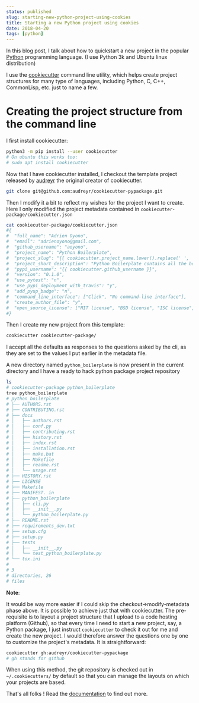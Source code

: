 ```yaml
---
status: published
slug: starting-new-python-project-using-cookies
title: Starting a new Python project using cookies
date: 2018-04-20
tags: [python]
---
```


In this blog post, I talk about how to quickstart a new project in the
popular [Python](https://www.python.org) programming language. (I use
Python 3k and Ubuntu linux distribution)

I use the [cookiecutter](https://github.com/audreyr/cookiecutter)
command line utility, which helps create project structures for many
type of languages, including Python, C, C++, CommonLisp, etc. just to
name a few.

Creating the project structure from the command line
====================================================

I first install cookiecutter:

```bash
python3 -m pip install --user cookiecutter
# On ubuntu this works too:
# sudo apt install cookiecutter
```

Now that I have cookiecutter installed, I checkout the template project
released by [audreyr](https://github.com/audreyr) the original creator
of cookiecutter.

```bash
git clone git@github.com:audreyr/cookiecutter-pypackage.git
```

Then I modify it a bit to reflect my wishes for the project I want to
create. Here I only modified the project metadata contained in
`cookiecutter-package/cookiecutter.json`

```bash
cat cookiecutter-package/cookiecutter.json
#{
#  "full_name": "Adrien Oyono",
#  "email": "adrienoyono@gmail.com",
#  "github_username": "aoyono",
#  "project_name": "Python Boilerplate",
#  "project_slug": "{{ cookiecutter.project_name.lower().replace(' ', '_').replace('-', '_') }}",
#  "project_short_description": "Python Boilerplate contains all the boilerplate you need to create a Python package.",
#  "pypi_username": "{{ cookiecutter.github_username }}",
#  "version": "0.1.0",
#  "use_pytest": "n",
#  "use_pypi_deployment_with_travis": "y",
#  "add_pyup_badge": "n",
#  "command_line_interface": ["Click", "No command-line interface"],
#  "create_author_file": "y",
#  "open_source_license": ["MIT license", "BSD license", "ISC license", "Apache Software License 2.0", "GNU General Public License v3", "Not open source"]
#}
```

Then I create my new project from this template:

```bash
cookiecutter cookiecutter-package/
```

I accept all the defaults as responses to the questions asked by the
cli, as they are set to the values I put earlier in the metadata file.

A new directory named `python_boilerplate` is now present in the current
directory and I have a ready to hack python package project repository

```bash
ls
# cookiecutter-package python_boilerplate
tree python_boilerplate
# python_boilerplate
# ├── AUTHORS.rst
# ├── CONTRIBUTING.rst
# ├── docs
# │   ├── authors.rst
# │   ├── conf.py
# │   ├── contributing.rst
# │   ├── history.rst
# │   ├── index.rst
# │   ├── installation.rst
# │   ├── make.bat
# │   ├── Makefile
# │   ├── readme.rst
# │   └── usage.rst
# ├── HISTORY.rst
# ├── LICENSE
# ├── Makefile
# ├── MANIFEST. in
# ├── python_boilerplate
# │   ├── cli.py
# │   ├── __init__.py
# │   └── python_boilerplate.py
# ├── README.rst
# ├── requirements_dev.txt
# ├── setup.cfg
# ├── setup.py
# ├── tests
# │   ├── __init__.py
# │   └── test_python_boilerplate.py
# └── tox.ini
# 
# 3
# directories, 26
# files
```

**Note**:

It would be way more easier if I could skip the
checkout-\>modify-metadata phase above. It is possible to achieve just
that with cookiecutter. The pre-requisite is to layout a project
structure that I upload to a code hosting platform (Github), so that
every time I need to start a new project, say, a Python package, I just
instruct `cookiecutter` to check it out for me and create the new
project. I would therefore answer the questions one by one to customize
the project\'s metadata. It is straightforward:

```.bash
cookiecutter gh:audreyr/cookiecutter-pypackage
# gh stands for github
```

When using this method, the git repository is checked out in
`~/.cookiecutters/` by default so that you can manage the layouts on
which your projects are based.

That\'s all folks ! Read the
[documentation](https://cookiecutter.readthedocs.io/en/latest/index.html)
to find out more.
